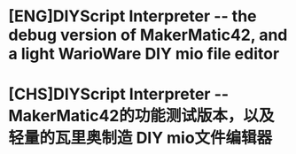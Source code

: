 <h1>[ENG]DIYScript Interpreter -- the debug version of MakerMatic42, and a light WarioWare DIY mio file editor</h1>

<h1>[CHS]DIYScript Interpreter -- MakerMatic42的功能测试版本，以及轻量的瓦里奥制造 DIY mio文件编辑器</h1>
